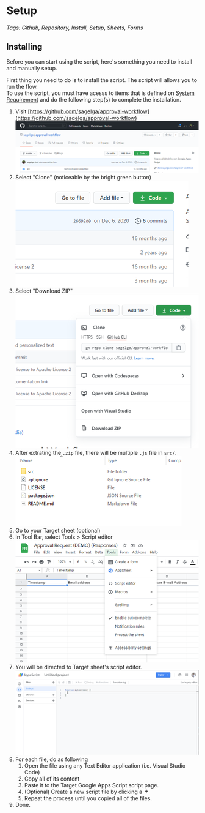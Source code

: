 # Setup
*Tags: Github, Repository, Install, Setup, Sheets, Forms*

## Installing
Before you can start using the script, here's something you need to install and manually setup.

First thing you need to do is to install the script. The script will allows you to run the flow.</br>
To use the script, you must have acesss to items that is defined on [System Requirement](./requirement) and do the following step(s) to complete the installation.

1. Visit [https://github.com/sagelga/approval-workflow](https://github.com/sagelga/approval-workflow)
</br>![](./src/repo1.png)
2. Select "Clone" (noticeable by the bright green button)
</br>![](./src/repo2.png)
3. Select "Download ZIP"
</br>![](./src/repo3.png)
4. After extrating the `.zip` file, there will be multiple `.js` file in `src/`.
</br>![](./src/repo4.png)
5. Go to your Target sheet (optional)
6. In Tool Bar, select Tools > Script editor
</br>![](./src/sheets2.png)
7. You will be directed to Target sheet's script editor.
</br>![](./src/appscript1.png)
8. For each file, do as following
    1. Open the file using any Text Editor application (i.e. Visual Studio Code)
    2. Copy all of its content
    3. Paste it to the Target Google Apps Script script page.
    4. (Optional) Create a new script file by clicking a <img src="./src/outline_add_black_24dp.png" style="height:1em">
    5. Repeat the process until you copied all of the files.
9. Done.
